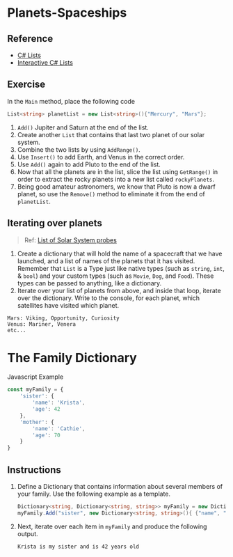 # Planets-Spaceships

## Reference

- [C# Lists](https://msdn.microsoft.com/en-us/library/6sh2ey19(v=vs.110).aspx)
- [Interactive C# Lists](http://www.learncs.org/en/Lists)

## Exercise

In the `Main` method, place the following code

```csharp
List<string> planetList = new List<string>(){"Mercury", "Mars"};
```

1. `Add()` Jupiter and Saturn at the end of the list.
2. Create another `List` that contains that last two planet of our solar system.
3. Combine the two lists by using `AddRange()`.
4. Use `Insert()` to add Earth, and Venus in the correct order.
5. Use `Add()` again to add Pluto to the end of the list.
6. Now that all the planets are in the list, slice the list using `GetRange()` in order to extract the rocky planets into a new list called `rockyPlanets`.
7. Being good amateur astronomers, we know that Pluto is now a dwarf planet, so use the `Remove()` method to eliminate it from the end of `planetList`.

## Iterating over planets

> Ref: [List of Solar System probes](https://en.wikipedia.org/wiki/List_of_Solar_System_probes)

1. Create a dictionary that will hold the name of a spacecraft
that we have launched, and a list of names of the planets that it has
visited. Remember that `List` is a Type just like native types (such as `string`, `int`, & `bool`) and your custom types (such as `Movie`, `Dog`, and `Food`). These types can be passed to anything, like a dictionary.
2. Iterate over your list of planets from above, and inside that loop,
iterate over the dictionary. Write to the console, for each planet,
which satellites have visited which planet.

```
Mars: Viking, Opportunity, Curiosity
Venus: Mariner, Venera
etc...
```


# The Family Dictionary

Javascript Example

```jsx
const myFamily = {
	'sister': { 
		'name': 'Krista', 
		'age': 42 
	}, 
	'mother': { 
		'name': 'Cathie', 
		'age': 70 
	}
}
```

## Instructions

1. Define a Dictionary that contains information about several members of your family. Use the following example as a template.

    ```csharp
    Dictionary<string, Dictionary<string, string>> myFamily = new Dictionary<string, Dictionary<string, string>>();
    myFamily.Add("sister", new Dictionary<string, string>(){ {"name", "Krista"}, {"age", "42"}});
    ```

2. Next, iterate over each item in `myFamily` and produce the following output.

    ```
    Krista is my sister and is 42 years old
    ```
